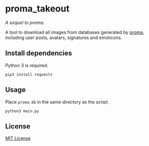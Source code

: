 # proma_takeout

_A sequel to proma._

A tool to download all images from databases generated by [proma](https://github.com/CatMe0w/proma), including user posts, avatars, signatures and emoticons.

## Install dependencies

Python 3 is required.

`pip3 install requests`

## Usage

Place `proma.db` in the same directory as the script.

`python3 main.py`

## License

[MIT License](https://opensource.org/licenses/MIT)
